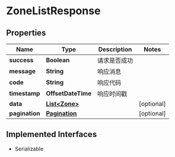 

# ZoneListResponse


## Properties

| Name | Type | Description | Notes |
|------------ | ------------- | ------------- | -------------|
|**success** | **Boolean** | 请求是否成功 |  |
|**message** | **String** | 响应消息 |  |
|**code** | **String** | 响应代码 |  |
|**timestamp** | **OffsetDateTime** | 响应时间戳 |  |
|**data** | [**List&lt;Zone&gt;**](Zone.md) |  |  [optional] |
|**pagination** | [**Pagination**](Pagination.md) |  |  [optional] |


## Implemented Interfaces

* Serializable


